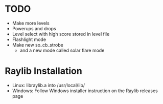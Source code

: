 # TODO
* Make more levels
* Powerups and drops
* Level select with high score stored in level file
* Flashlight mode
* Make new so_cb_strobe
  * and a new mode called solar flare mode

# Raylib Installation
* Linux: libraylib.a into /usr/local/lib/
* Windows: Follow Windows installer instruction on the Raylib releases page
